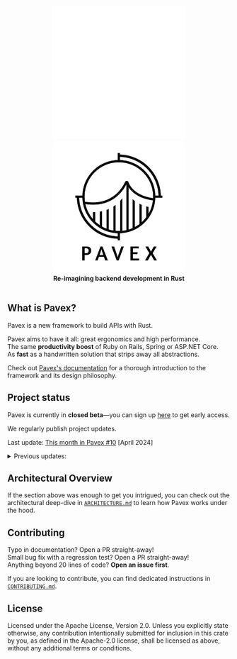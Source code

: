 <div align="center">
 <img src="https://raw.githubusercontent.com/LukeMathWalker/pavex/main/logo-dark.webp#gh-dark-mode-only" width="300" alt="pavex">
 <img src="https://raw.githubusercontent.com/LukeMathWalker/pavex/main/logo.webp#gh-light-mode-only" width="300" alt="pavex" style="border-radius: 5%">
 <br>
 <strong>
   Re-imagining backend development in Rust
 </strong>
</div>

<br>

## What is Pavex?

Pavex is a new framework to build APIs with Rust.  

Pavex aims to have it all: great ergonomics and high performance.   
The same **productivity boost** of Ruby on Rails, Spring or ASP.NET Core.  
As **fast** as a handwritten solution that strips away all abstractions.

Check out [Pavex's documentation](https://pavex.dev/docs/) for a thorough introduction to the framework
and its design philosophy.

## Project status

Pavex is currently in **closed beta**—you can sign up [here](https://pavex.dev) to get early access.

We regularly publish project updates.

Last update: [This month in Pavex #10](https://www.lpalmieri.com/posts/this-month-in-pavex-10/) [April 2024]

<details>
<summary>Previous updates:</summary>

- [This month in Pavex #9](https://www.lpalmieri.com/posts/this-month-in-pavex-09/) [February 2024]
- [Rust web frameworks have subpar error reporting](https://www.lpalmieri.com/posts/rust-web-frameworks-have-subpar-error-reporting/) [February 2024]
- [This month in Pavex #8](https://www.lpalmieri.com/posts/this-month-in-pavex-08/) [January 2024]
- [Closed beta announcement](https://www.lpalmieri.com/posts/pavex-is-in-closed-beta/) [November 2023]
- [Progress report #6](https://www.lpalmieri.com/posts/pavex-progress-report-06/) [August 2023]
- [Progress report #5](https://www.lpalmieri.com/posts/pavex-progress-report-05/) [June 2023]
- [Progress report #4](https://www.lpalmieri.com/posts/pavex-progress-report-04/) [May 2023]
- [Progress report #3](https://www.lpalmieri.com/posts/pavex-progress-report-03/) [April 2023]
- [Progress report #2](https://www.lpalmieri.com/posts/pavex-progress-report-02/) [March 2023]
- [Progress report #1](https://www.lpalmieri.com/posts/pavex-progress-report-01/) [January 2023]
- [Vision](https://www.lpalmieri.com/posts/a-taste-of-pavex-rust-web-framework/) [December 2022]

</details>

## Architectural Overview

If the section above was enough to get you intrigued, you can check out the architectural deep-dive
in [`ARCHITECTURE.md`](ARCHITECTURE.md) to learn how Pavex works under the hood.

## Contributing

Typo in documentation? Open a PR straight-away!  
Small bug fix with a regression test? Open a PR straight-away!  
Anything beyond 20 lines of code? **Open an issue first**.

If you are looking to contribute, you can find dedicated instructions in [`CONTRIBUTING.md`](CONTRIBUTING.md).

## License

Licensed under the Apache License, Version 2.0.
Unless you explicitly state otherwise, any contribution intentionally submitted for inclusion in this crate by you, as
defined in the Apache-2.0 license, shall be licensed as above, without any additional terms or conditions.
